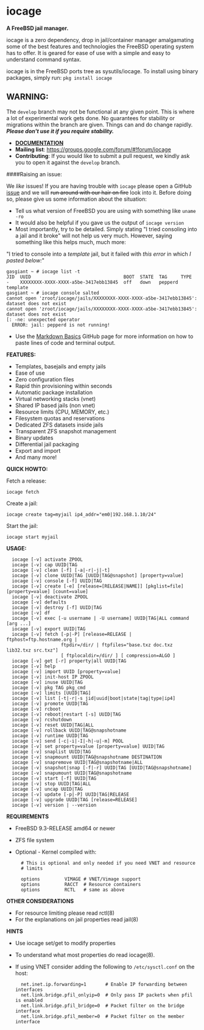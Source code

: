 iocage
======

**A FreeBSD jail manager.**

iocage is a zero dependency, drop in jail/container manager amalgamating some
of the best features and technologies the FreeBSD operating system has to offer.
It is geared for ease of use with a simple and easy to understand command syntax.

iocage is in the FreeBSD ports tree as sysutils/iocage.
To install using binary packages, simply run: `pkg install iocage`

## WARNING:
The `develop` branch may not be functional at any given point. This is where a lot of experimental work gets done. No guarantees for stability or migrations within the branch are given. Things can and do change rapidly. **_Please don't use it if you require stability._**

- **[DOCUMENTATION](http://iocage.readthedocs.org/en/latest/index.html)**
- **Mailing list**: https://groups.google.com/forum/#!forum/iocage
- **Contributing**: If you would like to submit a pull request, we kindly ask you to open it against the `develop` branch.

####Raising an issue:

We _like_ issues! If you are having trouble with `iocage` please open a GitHub [issue](https://github.com/iocage/iocage/issues) and we will ~~run around with our hair on fire~~ look into it. Before doing so, please give us some information about the situation:
- Tell us what version of FreeBSD you are using with something like `uname -ro`
- It would also be helpful if you gave us the output of `iocage version`
- Most importantly, try to be detailed. Simply stating "I tried consoling into a jail and it broke" will not help us very much. However, saying something like this helps much, much more:


"I tried to console into a _template_ jail, but it failed with _this error_ in which _I pasted below:_"
````
gasgiant ~ # iocage list -t
JID  UUID                                  BOOT  STATE  TAG     TYPE
-    XXXXXXXX-XXXX-XXXX-a5be-3417ebb13845  off   down   pepperd  template
gasgiant ~ # iocage console salted
cannot open 'zroot/iocage/jails/XXXXXXXX-XXXX-XXXX-a5be-3417ebb13845': dataset does not exist
cannot open 'zroot/iocage/jails/XXXXXXXX-XXXX-XXXX-a5be-3417ebb13845': dataset does not exist
[: -ne: unexpected operator
  ERROR: jail: pepperd is not running!
````

- Use the [Markdown Basics](https://help.github.com/articles/markdown-basics/#code-formatting) GitHub page for more information on how to paste lines of code and terminal output.

**FEATURES:**
- Templates, basejails and empty jails
- Ease of use
- Zero configuration files
- Rapid thin provisioning within seconds
- Automatic package installation
- Virtual networking stacks (vnet)
- Shared IP based jails (non vnet)
- Resource limits (CPU, MEMORY, etc.)
- Filesystem quotas and reservations
- Dedicated ZFS datasets inside jails
- Transparent ZFS snapshot management
- Binary updates
- Differential jail packaging
- Export and import
- And many more!

**QUICK HOWTO:**

Fetch a release:

`iocage fetch`

Create a jail:

`iocage create tag=myjail ip4_addr="em0|192.168.1.10/24"`

Start the jail:

`iocage start myjail`

**USAGE:**
```
  iocage [-v] activate ZPOOL
  iocage [-v] cap UUID|TAG
  iocage [-v] clean [-f] [-a|-r|-j|-t]
  iocage [-v] clone UUID|TAG [UUID|TAG@snapshot] [property=value]
  iocage [-v] console [-f] UUID|TAG
  iocage [-v] create [-e] [release=[RELEASE|NAME]] [pkglist=file] [property=value] [count=value]
  iocage [-v] deactivate ZPOOL
  iocage [-v] defaults
  iocage [-v] destroy [-f] UUID|TAG
  iocage [-v] df
  iocage [-v] exec [-u username | -U username] UUID|TAG|ALL command [arg ...]
  iocage [-v] export UUID|TAG
  iocage [-v] fetch [-p|-P] [release=RELEASE | ftphost=ftp.hostname.org |
                    ftpdir=/dir/ | ftpfiles="base.txz doc.txz lib32.txz src.txz"]
                    [ ftplocaldir=/dir/ ] [ compression=ALGO ]
  iocage [-v] get [-r] property|all UUID|TAG
  iocage [-v] help
  iocage [-v] import UUID [property=value]
  iocage [-v] init-host IP ZPOOL
  iocage [-v] inuse UUID|TAG
  iocage [-v] pkg TAG pkg_cmd
  iocage [-v] limits [UUID|TAG]
  iocage [-v] list [-t|-r|-s jid|uuid|boot|state|tag|type|ip4]
  iocage [-v] promote UUID|TAG
  iocage [-v] rcboot
  iocage [-v] reboot|restart [-s] UUID|TAG
  iocage [-v] rcshutdown
  iocage [-v] reset UUID|TAG|ALL
  iocage [-v] rollback UUID|TAG@snapshotname
  iocage [-v] runtime UUID|TAG
  iocage [-v] send [-c|-i|-I|-h|-u|-m] POOL
  iocage [-v] set property=value [property=value] UUID|TAG
  iocage [-v] snaplist UUID|TAG
  iocage [-v] snapmount UUID|TAG@snapshotname DESTINATION
  iocage [-v] snapremove UUID|TAG@snapshotname|ALL
  iocage [-v] snapshot|snap [-f|-r] UUID|TAG [UUID|TAG@snapshotname]
  iocage [-v] snapumount UUID|TAG@snapshotname
  iocage [-v] start [-f] UUID|TAG
  iocage [-v] stop UUID|TAG|ALL
  iocage [-v] uncap UUID|TAG
  iocage [-v] update [-p|-P] UUID|TAG|RELEASE
  iocage [-v] upgrade UUID|TAG [release=RELEASE]
  iocage [-v] version | --version
  ```

**REQUIREMENTS**
- FreeBSD 9.3-RELEASE amd64 or newer
- ZFS file system
- Optional - Kernel compiled with:

        # This is optional and only needed if you need VNET and resource
        # limits

        options         VIMAGE # VNET/Vimage support
        options         RACCT  # Resource containers
        options         RCTL   # same as above

**OTHER CONSIDERATIONS**
- For resource limiting please read rctl(8)
- For the explanations on jail properties read jail(8)

**HINTS**
- Use iocage set/get to modify properties
- To understand what most properties do read iocage(8).
- If using VNET consider adding the following to `/etc/sysctl.conf` on the host:

        net.inet.ip.forwarding=1       # Enable IP forwarding between interfaces
        net.link.bridge.pfil_onlyip=0  # Only pass IP packets when pfil is enabled
        net.link.bridge.pfil_bridge=0  # Packet filter on the bridge interface
        net.link.bridge.pfil_member=0  # Packet filter on the member interface
